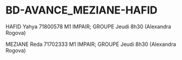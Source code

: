 # BD-AVANCE_MEZIANE-HAFID

HAFID Yahya 71800578 M1 IMPAIR; GROUPE Jeudi 8h30 (Alexandra Rogova)

MEZIANE Reda 71702333 M1 IMPAIR; GROUPE Jeudi 8h30 (Alexandra Rogova)

